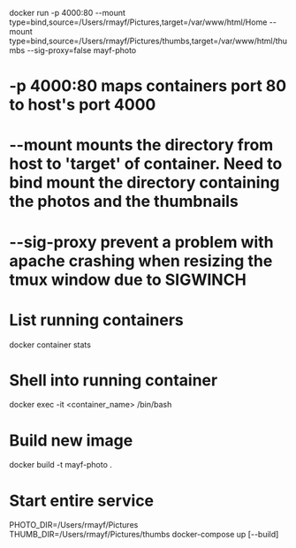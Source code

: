 docker run -p 4000:80 --mount type=bind,source=/Users/rmayf/Pictures,target=/var/www/html/Home --mount type=bind,source=/Users/rmayf/Pictures/thumbs,target=/var/www/html/thumbs --sig-proxy=false mayf-photo
# -p 4000:80 maps containers port 80 to host's port 4000
# --mount mounts the directory from host to 'target' of container. Need to bind mount the directory containing the photos and the thumbnails
# --sig-proxy prevent a problem with apache crashing when resizing the tmux window due to SIGWINCH

# List running containers
docker container stats

# Shell into running container
docker exec -it <container_name> /bin/bash

# Build new image
docker build -t mayf-photo .

# Start entire service
PHOTO_DIR=/Users/rmayf/Pictures THUMB_DIR=/Users/rmayf/Pictures/thumbs docker-compose up [--build]
